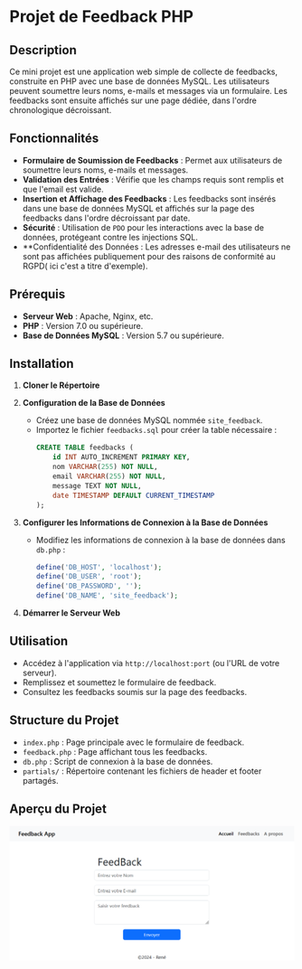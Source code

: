 # Projet de Feedback PHP

## Description

Ce mini projet est une application web simple de collecte de feedbacks, construite en PHP avec une base de données MySQL. Les utilisateurs peuvent soumettre leurs noms, e-mails et messages via un formulaire. Les feedbacks sont ensuite affichés sur une page dédiée, dans l'ordre chronologique décroissant.

## Fonctionnalités

- **Formulaire de Soumission de Feedbacks** : Permet aux utilisateurs de soumettre leurs noms, e-mails et messages.
- **Validation des Entrées** : Vérifie que les champs requis sont remplis et que l'email est valide.
- **Insertion et Affichage des Feedbacks** : Les feedbacks sont insérés dans une base de données MySQL et affichés sur la page des feedbacks dans l'ordre décroissant par date.
- **Sécurité** : Utilisation de `PDO` pour les interactions avec la base de données, protégeant contre les injections SQL.
- **Confidentialité des Données : Les adresses e-mail des utilisateurs ne sont pas affichées publiquement pour des raisons de conformité au RGPD( ici c'est a titre d'exemple).

## Prérequis

- **Serveur Web** : Apache, Nginx, etc.
- **PHP** : Version 7.0 ou supérieure.
- **Base de Données MySQL** : Version 5.7 ou supérieure.

## Installation

1. **Cloner le Répertoire**

2. **Configuration de la Base de Données**

   - Créez une base de données MySQL nommée `site_feedback`.
   - Importez le fichier `feedbacks.sql` pour créer la table nécessaire :
     ```sql
     CREATE TABLE feedbacks (
         id INT AUTO_INCREMENT PRIMARY KEY,
         nom VARCHAR(255) NOT NULL,
         email VARCHAR(255) NOT NULL,
         message TEXT NOT NULL,
         date TIMESTAMP DEFAULT CURRENT_TIMESTAMP
     );
     ```

3. **Configurer les Informations de Connexion à la Base de Données**

   - Modifiez les informations de connexion à la base de données dans `db.php` :
     ```php
     define('DB_HOST', 'localhost');
     define('DB_USER', 'root');
     define('DB_PASSWORD', '');
     define('DB_NAME', 'site_feedback');
     ```

4. **Démarrer le Serveur Web**

## Utilisation

- Accédez à l'application via `http://localhost:port` (ou l'URL de votre serveur).
- Remplissez et soumettez le formulaire de feedback.
- Consultez les feedbacks soumis sur la page des feedbacks.

## Structure du Projet

- `index.php` : Page principale avec le formulaire de feedback.
- `feedback.php` : Page affichant tous les feedbacks.
- `db.php` : Script de connexion à la base de données.
- `partials/` : Répertoire contenant les fichiers de header et footer partagés.

## Aperçu du Projet
![accueil du Projet](images/accueilFeedback.png)
